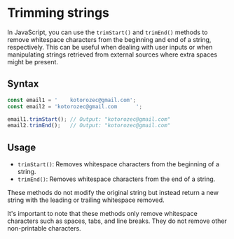 # Trimming strings

In JavaScript, you can use the `trimStart()` and `trimEnd()` methods to remove whitespace characters from the beginning and end of a string, respectively. This can be useful when dealing with user inputs or when manipulating strings retrieved from external sources where extra spaces might be present.

## Syntax

```js
const email1 = '    kotorozec@gmail.com';
const email2 = 'kotorozec@gmail.com      ';

email1.trimStart(); // Output: "kotorozec@gmail.com"
email2.trimEnd();   // Output: "kotorozec@gmail.com"
```

## Usage

-   `trimStart()`: Removes whitespace characters from the beginning of a string.
-   `trimEnd()`: Removes whitespace characters from the end of a string.

These methods do not modify the original string but instead return a new string with the leading or trailing whitespace removed.

It's important to note that these methods only remove whitespace characters such as spaces, tabs, and line breaks. They do not remove other non-printable characters.
